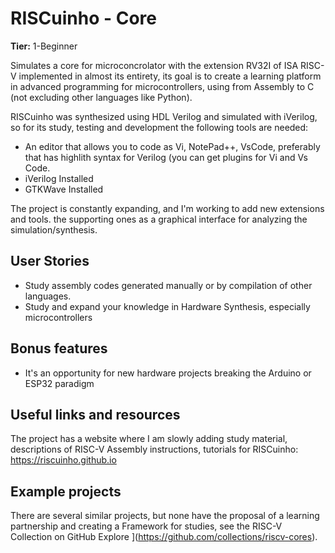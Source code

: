 # RISCuinho - Core

**Tier:** 1-Beginner

Simulates a core for microconcrolator with the extension RV32I of ISA RISC-V implemented in almost its entirety, its goal is to create a learning platform in advanced programming for microcontrollers, using from Assembly to C (not excluding other languages like Python).

RISCuinho was synthesized using HDL Verilog and simulated with iVerilog, so for its study, testing and development the following tools are needed:

* An editor that allows you to code as Vi, NotePad++, VsCode, preferably that has highlith syntax for Verilog (you can get plugins for Vi and Vs Code.
* iVerilog Installed
* GTKWave Installed

The project is constantly expanding, and I'm working to add new extensions and tools.
the supporting ones as a graphical interface for analyzing the simulation/synthesis.

## User Stories

- Study assembly codes generated manually or by compilation of other languages.
- Study and expand your knowledge in Hardware Synthesis, especially microcontrollers

## Bonus features

- It's an opportunity for new hardware projects breaking the Arduino or ESP32 paradigm

## Useful links and resources

The project has a website where I am slowly adding study material, descriptions of RISC-V Assembly instructions, tutorials for RISCuinho: https://riscuinho.github.io

## Example projects

There are several similar projects, but none have the proposal of a learning partnership and creating a Framework for studies, see the RISC-V Collection on GitHub Explore ](https://github.com/collections/riscv-cores).
